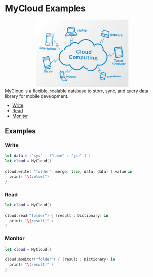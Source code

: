 # MyCloud Examples
<div align="center">
  <img src="cloud.png" alt="Image" width="60%"/>
</div>
MyCloud is a flexible, scalable database to store, sync, and query data library for mobile development.

- [Write](#write)
- [Read](#read)
- [Monitor](#monitor)


## Examples

### Write 

```swift
let data = ["sys" : ["name" : "jon" ] ]
let cloud = MyCloud()

cloud.write( "folder", merge: true, data: data) { value in
  print( "\(value)")
}        
```
### Read 

```swift
let cloud = MyCloud()

cloud.read("folder") { (result : Dictionary) in
  print( "\(result)" )
}
```
### Monitor 

```swift
let cloud = MyCloud()

cloud.monitor("folder") { (result : Dictionary) in
  print( "\(result)" )
}
```

